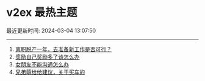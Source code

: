 # v2ex 最热主题

最近更新时间: 2024-03-04 13:07:50

--- 
1. [离职脱产一年，去准备新工作是否可行？](https://www.v2ex.com/t/1020306) 
2. [奖励自己奖励多了该怎么办](https://www.v2ex.com/t/1020319) 
3. [女朋友不能沟通怎么办](https://www.v2ex.com/t/1020335) 
4. [兄弟萌给给建议，关于买车的](https://www.v2ex.com/t/1020339) 
